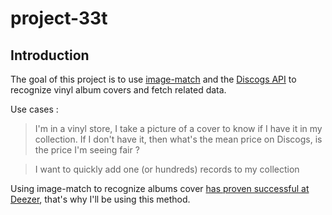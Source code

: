 # project-33t

## Introduction

The goal of this project is to use [image-match](https://github.com/ProvenanceLabs/image-match) and the [Discogs API](https://www.discogs.com/developers) to recognize vinyl album covers and fetch related data. 

Use cases : 

> I'm in a vinyl store, I take a picture of a cover to know if I have it in my collection. If I don't have it, then what's the mean price on Discogs, is the price I'm seeing fair ?

> I want to quickly add one (or hundreds) records to my collection

Using image-match to recognize albums cover [has proven successful at Deezer](https://deezer.io/matching-albums-through-cover-art-fingerprinting-bdca82cd17dc), that's why I'll be using this method.
